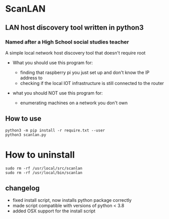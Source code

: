 # ScanLAN
## LAN host discovery tool written in python3
### Named after a High School social studies teacher

A simple local network host discovery tool that doesn't require root

* What you should use this program for:
  - finding that raspberry pi you just set up and don't know the IP address to
  - checking if the local IOT infrastructure is still connected to the router

* what you should NOT use this program for:
  - enumerating machines on a network you don't own

## How to use
```
python3 -m pip install -r require.txt --user
python3 scanlan.py
```

# How to uninstall
```
sudo rm -rf /usr/local/src/scanlan
sudo rm -rf /usr/local/bin/scanlan
```

## changelog
- fixed install script, now installs python package correctly
- made script compatible with versions of python < 3.8
- added OSX support for the install script
